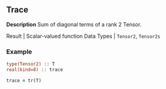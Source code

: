 ## Trace

**Description**
Sum of diagonal terms of a rank 2 Tensor.

Result | Scalar-valued function
Data Types | `Tensor2`, `Tensor2s`

### Example

```fortran
type(Tensor2) :: T
real(kind=8) :: trace

trace = tr(T)
```
